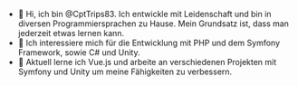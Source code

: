 - 👋 Hi, ich bin @CptTrips83. Ich entwickle mit Leidenschaft und bin in diversen Programmiersprachen zu Hause. Mein Grundsatz ist, dass man jederzeit etwas lernen kann.
- 👀 Ich interessiere mich für die Entwicklung mit PHP und dem Symfony Framework, sowie C# und Unity.
- 🌱 Aktuell lerne ich Vue.js und arbeite an verschiedenen Projekten mit Symfony und Unity um meine Fähigkeiten zu verbessern.

<!---
CptTrips83/CptTrips83 is a ✨ special ✨ repository because its `README.md` (this file) appears on your GitHub profile.
You can click the Preview link to take a look at your changes.
--->

